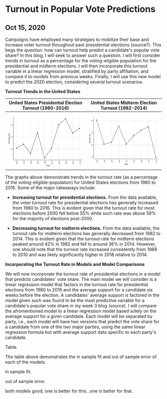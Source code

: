 # Turnout in Popular Vote Predictions
## Oct 15, 2020

Campaigns have employed many strategies to mobilize their base and increase voter turnout throughout past presidential elections (source?). This begs the question: how can turnout help predict a candidate's popular vote share? In this blog, I will seek to answer such a question. I will first consider trends in turnout as a percentage for the voting-eligible population for the presidential and midterm elections. I will then incorporate this turnout variable in a linear regression model, stratified by party affiliation, and compare it to models from previous weeks. Finally, I will use this new model to predict the 2020 election, considering several turnout scenarios.

**Turnout Trends in the United States**

United States Presidential Election Turnout (1980-2016)  |  United States Midterm Election Turnout (1982-2014)
:-------------------------:|:-------------------------:
![](Turnout1.png)|![](Turnout2.png)

The graphs above demonstrate trends in the turnout rate (as a percentage of the voting-eligible-population) for United States elections from 1980 to 2016. Some of the major takeaways include: 

* **Increasing turnout for presidential elections.** From the data available, the voter turnout rate for presidential elections has generally increased from 1980 to 2016. This is evident given that the turnout rate for most elections before 2000 fell below 55% while such rate was above 59% for the majority of elections post-2000. 

* **Decreasing turnout for midterm elections.** From the data available, the turnout rate for midterm elections has generally decreased from 1982 to 2014. This is evident given that the turnout rate for midterm elections peaked around 42% in 1982 and fell to around 36% in 2014. However, one should note that the turnout rate increased consistently from 1988 to 2010 and was likely significantly higher in 2018 relative to 2014. 

**Incorporating the Turnout Rate in Models and Model Comparisons**

We will now incorporate the turnout rate of presidential elections in a model that predicts candidates' vote share. The main model we will consider is a linear regression model that factors in the turnout rate for presidential elections from 1980 to 2016 and the average support for a candidate six weeks before the election. A candidates' average support is factored in the model given such was found to be the most predictive variable for a candidate's popular vote share in my week 3 blog (source). I will compare the afromentioned model to a linear regression model based solely on the average support for a given candidate. Each model will be separated by party, i.e., each model will have two versions that predict the vote share for a candidate from one of the two major parties, using the same linear regression formula but with average support data specific to each party's candidate. 

Table. 

The table above demonstrates the in sample fit and out of sample error of each of the models. 

in sample fit. 

out of sample error. 

both models good, one is better for this...one is better for that.. 



